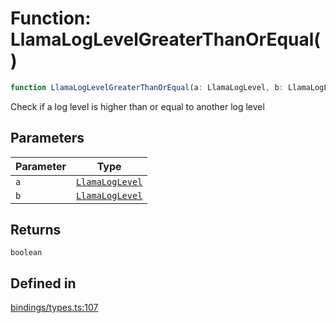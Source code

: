 # Function: LlamaLogLevelGreaterThanOrEqual()

```ts
function LlamaLogLevelGreaterThanOrEqual(a: LlamaLogLevel, b: LlamaLogLevel): boolean
```

Check if a log level is higher than or equal to another log level

## Parameters

| Parameter | Type |
| ------ | ------ |
| `a` | [`LlamaLogLevel`](../enumerations/LlamaLogLevel.md) |
| `b` | [`LlamaLogLevel`](../enumerations/LlamaLogLevel.md) |

## Returns

`boolean`

## Defined in

[bindings/types.ts:107](https://github.com/withcatai/node-llama-cpp/blob/6405ee945e792651123189aae2612212095765b6/src/bindings/types.ts#L107)
